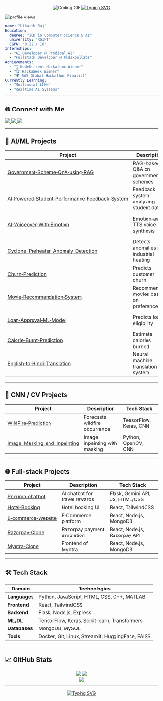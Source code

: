 <div align="center">
  <img src="https://media3.giphy.com/media/v1.Y2lkPTc5MGI3NjExM3VsZGFibGgwYzk0OXl1YzBscmxnd3IzMnFnZGJvbXVlMTZjZGF0dCZlcD12MV9pbnRlcm5hbF9naWZfYnlfaWQmY3Q9Zw/qgQUggAC3Pfv687qPC/giphy.gif" alt="Coding GIF" />

  <a href="https://git.io/typing-svg">
    <img src="https://readme-typing-svg.herokuapp.com?font=Fira+Code&weight=500&pause=700&color=00D8FF&width=435&lines=Hi+I'm+Utkarsh+Raj;Fullstack+%7C+AI/ML+Enthusiast;Building+Innovative+AI+Solutions" alt="Typing SVG"/>
  </a>
</div>

<p align="left">
  <img src="https://komarev.com/ghpvc/?username=theUtkarshRaj&label=Profile%20views&color=0e75b6&style=flat" alt="profile views"/>
</p>

```yaml
name: "Utkarsh Raj"
Education:
  degree: "IDD in Computer Science & AI"
  university: "RGIPT"
  CGPA: "8.22 / 10"
Internships:
  - "AI Developer @ Prodigal AI"
  - "Fullstack Developer @ Oldskoollabs"
Achievements:
  - "🥇 KodeKurrent Hackathon Winner"
  - "🏆 HackaGeek Winner"
  - "🌍 SAS Global Hackathon Finalist"
Currently Learning:
  - "Multimodal LLMs"
  - "Realtime AI Systems"
```

---

## 🌐 Connect with Me

<p align="left">
  <a href="https://www.linkedin.com/in/utkarshraj271023266/" target="_blank">
    <img src="https://img.shields.io/badge/LinkedIn-%230077B5.svg?&style=for-the-badge&logo=linkedin&logoColor=white" />
  </a>
  <a href="https://github.com/theUtkarshRaj" target="_blank">
    <img src="https://img.shields.io/badge/GitHub-100000?style=for-the-badge&logo=github&logoColor=white" />
  </a>
  <a href="https://leetcode.com/theUtkarshRaj" target="_blank">
    <img src="https://img.shields.io/badge/LeetCode-%23FFA116.svg?&style=for-the-badge&logo=leetcode&logoColor=black" />
  </a>
</p>

---

## 💼 AI/ML Projects

| Project                                                                                                         | Description                             | Tech Stack                                |
| --------------------------------------------------------------------------------------------------------------- | --------------------------------------- | ----------------------------------------- |
| [Government‑Scheme‑QnA‑using‑RAG](https://github.com/theUtkarshRaj/Govt-Scheme-QnA-RAG)                         | RAG-based Q&A on government schemes     | MiniLM, FAISS, Flan‑T5, Gemini API        |
| [AI‑Powered‑Student‑Performance‑Feedback‑System](https://github.com/theUtkarshRaj/AI-Powered-Student-Performance-Feedback-System) | Feedback system analyzing student data  | Python, scikit-learn, Streamlit           |
| [AI‑Voiceover‑With‑Emotion](https://github.com/theUtkarshRaj/AI-Voiceover-With-Emotion)                         | Emotion‑aware TTS voice synthesis       | Python, TensorFlow, Librosa, Typecast API |
| [Cyclone_Preheater_Anomaly_Detection](https://github.com/theUtkarshRaj/Cyclone_Preheater_Anomaly_Detection-)    | Detects anomalies in industrial heating | Python, Pandas, Scikit-learn              |
| [Churn‑Prediction](https://github.com/theUtkarshRaj/Churn-Prediction)                                           | Predicts customer churn                 | Python, SVM, XGBoost                       |
| [Movie‑Recommendation‑System](https://github.com/theUtkarshRaj/Movie-recommended-system)                        | Recommends movies based on preferences  | Python, scikit-learn                       |
| [Loan‑Approval‑ML‑Model](https://github.com/theUtkarshRaj/Loan-Approval-ML-Model)                               | Predicts loan eligibility               | Python, Logistic Regression                |
| [Calorie‑Burnt‑Prediction](https://github.com/theUtkarshRaj/Calorie-Burnt-Prediction)                           | Estimate calories burned                | Python, Regression Models                  |
| [English‑to‑Hindi‑Translation](https://github.com/theUtkarshRaj/English-to-Hindi-Translation)                   | Neural machine translation system       | HuggingFace Transformers, Seq2Seq         |

---

## 🧠 CNN / CV Projects

| Project                                                                                      | Description                   | Tech Stack             |
| -------------------------------------------------------------------------------------------- | ----------------------------- | ---------------------- |
| [WildFire‑Prediction](https://github.com/theUtkarshRaj/WildFire-Prediction)                 | Forecasts wildfire occurrence | TensorFlow, Keras, CNN |
| [Image_Masking_and_Inpainting](https://github.com/theUtkarshRaj/Image_Masking_and_Inpainting) | Image inpainting with masking | Python, OpenCV, CNN    |

---

## 🌐 Full‑stack Projects

| Project                                                                 | Description                   | Tech Stack                      |
| ----------------------------------------------------------------------- | ----------------------------- | ------------------------------- |
| [Pneuma‑chatbot](https://github.com/theUtkarshRaj/Pneuma-chatbot)      | AI chatbot for travel rewards | Flask, Gemini API, JS, HTML/CSS |
| [Hotel‑Booking](https://github.com/theUtkarshRaj/hotel-Booking-frontend) | Hotel booking UI              | React, TailwindCSS              |
| [E‑commerce‑Website](https://github.com/theUtkarshRaj/E-commerce-Website) | E‑Commerce platform           | React, Node.js, MongoDB         |
| [Razorpay‑Clone](https://github.com/theUtkarshRaj/Razorpay-Clone)       | Razorpay payment simulation   | React, Node.js, Razorpay API    |
| [Myntra‑Clone](https://github.com/theUtkarshRaj/Myntra-Clone)           | Frontend of Myntra            | React, Node.js, MongoDB         |

---

## 🛠️ Tech Stack

| Domain        | Technologies                                      |
| ------------- | ------------------------------------------------- |
| **Languages** | Python, JavaScript, HTML, CSS, C++, MATLAB        |
| **Frontend**  | React, TailwindCSS                                |
| **Backend**   | Flask, Node.js, Express                           |
| **ML/DL**     | TensorFlow, Keras, Scikit‑learn, Transformers     |
| **Databases** | MongoDB, MySQL                                    |
| **Tools**     | Docker, Git, Linux, Streamlit, HuggingFace, FAISS |

---

## 📈 GitHub Stats

<div align="center">
  <img src="https://github-readme-stats.vercel.app/api?username=theUtkarshRaj&show_icons=true&theme=react&hide_border=true" />
  <img src="https://github-readme-stats.vercel.app/api/top-langs/?username=theUtkarshRaj&layout=compact&theme=react&hide_border=true" />
  <br>
  <img src="https://github-readme-activity-graph.vercel.app/graph?username=theUtkarshRaj&theme=react-dark" />
</div>

---

<div align="center">
  <a href="https://github.com/DenverCoder1/readme-typing-svg">
    <img src="https://readme-typing-svg.herokuapp.com?font=Fira+Code&size=24&pause=1000&color=F72020&center=true&vCenter=true&width=435&lines=Thanks+for+stopping+by+👋" alt="Typing SVG" />
  </a>
</div>

